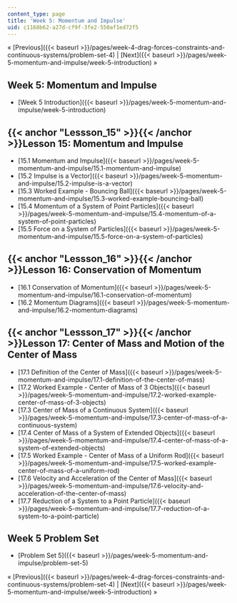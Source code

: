 ```yaml
---
content_type: page
title: 'Week 5: Momentum and Impulse'
uid: c1168b62-a27d-cf9f-3fe2-550af1ed72f5
---
```


« [Previous]({{< baseurl >}}/pages/week-4-drag-forces-constraints-and-continuous-systems/problem-set-4) | [Next]({{< baseurl >}}/pages/week-5-momentum-and-impulse/week-5-introduction) »

Week 5: Momentum and Impulse
----------------------------

*   [Week 5 Introduction]({{< baseurl >}}/pages/week-5-momentum-and-impulse/week-5-introduction)

{{< anchor "Lessson_15" >}}{{< /anchor >}}Lesson 15: Momentum and Impulse
-------------------------------------------------------------------------

*   [15.1 Momentum and Impulse]({{< baseurl >}}/pages/week-5-momentum-and-impulse/15.1-momentum-and-impulse)
*   [15.2 Impulse is a Vector]({{< baseurl >}}/pages/week-5-momentum-and-impulse/15.2-impulse-is-a-vector)
*   [15.3 Worked Example - Bouncing Ball]({{< baseurl >}}/pages/week-5-momentum-and-impulse/15.3-worked-example-bouncing-ball)
*   [15.4 Momentum of a System of Point Particles]({{< baseurl >}}/pages/week-5-momentum-and-impulse/15.4-momentum-of-a-system-of-point-particles)
*   [15.5 Force on a System of Particles]({{< baseurl >}}/pages/week-5-momentum-and-impulse/15.5-force-on-a-system-of-particles)

{{< anchor "Lessson_16" >}}{{< /anchor >}}Lesson 16: Conservation of Momentum
-----------------------------------------------------------------------------

*   [16.1 Conservation of Momentum]({{< baseurl >}}/pages/week-5-momentum-and-impulse/16.1-conservation-of-momentum)
*   [16.2 Momentum Diagrams]({{< baseurl >}}/pages/week-5-momentum-and-impulse/16.2-momentum-diagrams)

{{< anchor "Lessson_17" >}}{{< /anchor >}}Lesson 17: Center of Mass and Motion of the Center of Mass
----------------------------------------------------------------------------------------------------

*   [17.1 Definition of the Center of Mass]({{< baseurl >}}/pages/week-5-momentum-and-impulse/17.1-definition-of-the-center-of-mass)
*   [17.2 Worked Example - Center of Mass of 3 Objects]({{< baseurl >}}/pages/week-5-momentum-and-impulse/17.2-worked-example-center-of-mass-of-3-objects)
*   [17.3 Center of Mass of a Continuous System]({{< baseurl >}}/pages/week-5-momentum-and-impulse/17.3-center-of-mass-of-a-continuous-system)
*   [17.4 Center of Mass of a System of Extended Objects]({{< baseurl >}}/pages/week-5-momentum-and-impulse/17.4-center-of-mass-of-a-system-of-extended-objects)
*   [17.5 Worked Example - Center of Mass of a Uniform Rod]({{< baseurl >}}/pages/week-5-momentum-and-impulse/17.5-worked-example-center-of-mass-of-a-uniform-rod)
*   [17.6 Velocity and Acceleration of the Center of Mass]({{< baseurl >}}/pages/week-5-momentum-and-impulse/17.6-velocity-and-acceleration-of-the-center-of-mass)
*   [17.7 Reduction of a System to a Point Particle]({{< baseurl >}}/pages/week-5-momentum-and-impulse/17.7-reduction-of-a-system-to-a-point-particle)

Week 5 Problem Set
------------------

*   [Problem Set 5]({{< baseurl >}}/pages/week-5-momentum-and-impulse/problem-set-5)

« [Previous]({{< baseurl >}}/pages/week-4-drag-forces-constraints-and-continuous-systems/problem-set-4) | [Next]({{< baseurl >}}/pages/week-5-momentum-and-impulse/week-5-introduction) »